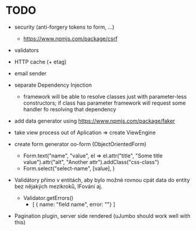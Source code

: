 # TODO
- security (anti-forgery tokens to form, ...)
	- https://www.npmjs.com/package/csrf
- validators
- HTTP cache (+ etag)
- email sender
- separate Dependency Injection 
	- framework will be able to resolve classes just with parameter-less constructors; if class has parameter framework will request some handler fo resolving that dependency
- add data generator using https://www.npmjs.com/package/faker
- take view process out of Aplication => create ViewEngine
- create form generator oo-form (ObjectOrientedForm)
	- Form.text("name", "value", el => el.attr("title", "Some title value").attr("alt", "Another attr").addClass("css-class")
	- Form.select("select-name", \[value], )

- Validátory přímo v entitách, aby bylo možné rovnou cpát data do entity bez nějakých mezikroků, IFování aj.
	- Validator.getErrors()
		- \[ { name: "field name", error: ""} ]
		
- Pagination plugin, server side rendered (uJumbo should work well with this)
